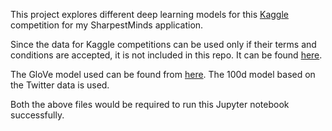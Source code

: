 This project explores different deep learning models for this [Kaggle](https://www.kaggle.com/c/jigsaw-toxic-comment-classification-challenge)
competition for my SharpestMinds application.

Since the data for Kaggle competitions can be used only if their terms and conditions are accepted, it is not included in this 
repo. It can be found [here](https://www.kaggle.com/c/jigsaw-toxic-comment-classification-challenge/data).

The GloVe model used can be found from [here](https://nlp.stanford.edu/projects/glove/). The 100d model based on the Twitter data
is used.

Both the above files would be required to run this Jupyter notebook successfully.
